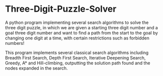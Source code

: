# Three-Digit-Puzzle-Solver

A python program implementing several search algorithms to solve the three digit puzzle, in which we are given a starting three digit number and a goal three digit number and want to find a path from the start to the goal by changing one digit at a time, with certain restrictions such as forbidden numbers!

This program implements several classical search algorithms including Breadth First Search, Depth First Search, Iterative Deepening Search, Greedy, A* and Hill-climbing, outputting the solution path found and the nodes expanded in the search.
